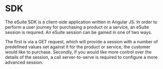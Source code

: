 # SDK

The eSuite SDK is a client-side application written in Angular JS. In order to perform a user journey for purchasing a product or a service, an eSuite session is required. An eSuite session can be gained in one of two ways. 

The first is via a GET request, which will provide a session with a number of predefined values set against it for the product or service, the customer would like to purchase. Secondly, If you would like more control over the details of the session, a call server-to-serve is required to configure a more advanced session.